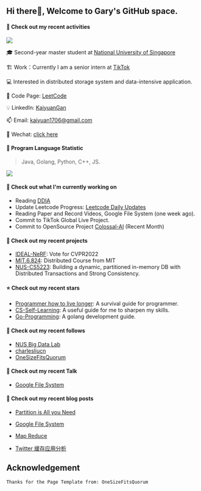 ## Hi there👋, Welcome to Gary's GitHub space.

#### 🔋 Check out my recent activities

<a href="https://github.com/anuraghazra/github-readme-stats">
  <img align="center" src="https://github-readme-stats.vercel.app/api?username=GaryGky&?count_private=true&show_icons=true&&theme=synthwave" />
</a>

🎓 Second-year master student at [National University of Singapore](https://www.nus.edu.sg/)

🏗 Work：Currently I am a senior intern at [TikTok](https://www.tiktok.com/)

💻 Interested in distributed storage system and data-intensive application.

🌋 Code Page: [LeetCode](https://leetcode-cn.com/u/kaiyuan_nus/)

💡 LinkedIn: [KaiyuanGan](https://www.linkedin.com/in/kaiyuangan/)

📫 Email: [kaiyuan1706@gmail.com](kaiyuan1706@gmail.com)

💬 Wechat: [click here](https://github.com/GaryGky/IDEAL-NeRF/blob/master/wechat.jpg)

#### 🔦 Program Language Statistic

> Java, Golang, Python, C++, JS.

<a href="https://github.com/anuraghazra/convoychat">
  <img align="center" src="https://github-readme-stats.vercel.app/api/top-langs/?username=GaryGky" />
</a>

#### 👷 Check out what I'm currently working on

- Reading [DDIA](https://dataintensive.net/)
- Update Leetcode Progress: [Leetcode Daily Updates](https://github.com/GaryGky/leetcode-update)
- Reading Paper and Record Videos, Google File System (one week ago).
- Commit to TikTok Global Live Project.
- Commit to OpenSource Project [Colossal-AI](https://github.com/hpcaitech/ColossalAI) (Recent Month)

#### 🌱 Check out my recent projects

- [IDEAL-NeRF](https://github.com/GaryGky/IDEAL-NeRF): Vote for CVPR2022
- [MIT.6.824](https://github.com/GaryGky/MIT6.824): Distributed Course from MIT
- [NUS-CS5223](https://github.com/GaryGky/cs5223-labs): Building a dynamic, partitioned in-memory DB with Distributed Transactions and Strong Consistency.

#### ⭐ Check out my recent stars

- [Programmer how to live longer](https://github.com/geekan/HowToLiveLonger): A survival guide for programmer.
- [CS-Self-Learning](https://github.com/PKUFlyingPig/cs-self-learning): A useful guide for me to sharpen my skills.
- [Go-Programming](https://github.com/draveness/website): A golang development guide. 

#### 👯 Check out my recent follows

- [NUS Big Data Lab](https://github.com/thulab)
- [charlesliucn](https://github.com/charlesliucn)
- [OneSizeFitsQuorum](https://github.com/OneSizeFitsQuorum)

#### 🔨 Check out my recent Talk

- [Google File System](https://drive.google.com/file/d/14vcHTjZV4cnQene2GzecY0gizOrzEnaA/view?usp=sharing)

#### 📜 Check out my recent blog posts

- [Partition is All you Need](https://lo845xqmx7.feishu.cn/docs/doccn7ps0hMiJoJIw4DmRWn4HUd)

- [Google File System](https://lo845xqmx7.feishu.cn/docs/doccncmo8iqkFFn424B8lZd44gh)
- [Map Reduce](https://lo845xqmx7.feishu.cn/docs/doccnOSf3ldikYI6JOgdn5B6Gac)
- [Twitter 缓存应用分析](https://lo845xqmx7.feishu.cn/docs/doccn329gaovix2csddT3FXFzvb)

## Acknowledgement

```shell
Thanks for the Page Template from: OneSizeFitsQuorum
```
